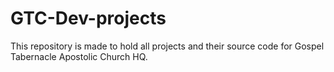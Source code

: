 # GTC-Dev-projects
This repository is made to hold all projects and their source code for Gospel Tabernacle Apostolic Church HQ.
